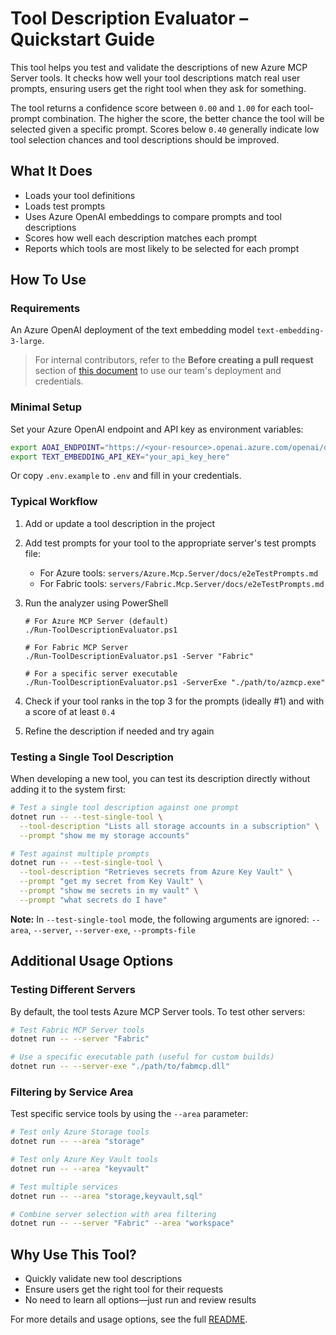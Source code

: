 # Tool Description Evaluator – Quickstart Guide

This tool helps you test and validate the descriptions of new Azure MCP Server tools. It checks how well your tool descriptions match real user prompts, ensuring users get the right tool when they ask for something.

The tool returns a confidence score between `0.00` and `1.00` for each tool-prompt combination. The higher the score, the better chance the tool will be selected given a specific prompt. Scores below `0.40` generally indicate low tool selection chances and tool descriptions should be improved.

## What It Does

- Loads your tool definitions
- Loads test prompts
- Uses Azure OpenAI embeddings to compare prompts and tool descriptions
- Scores how well each description matches each prompt
- Reports which tools are most likely to be selected for each prompt

## How To Use

### Requirements

An Azure OpenAI deployment of the text embedding model `text-embedding-3-large`.

> For internal contributors, refer to the **Before creating a pull request** section of [this document](https://eng.ms/docs/products/azure-developer-experience/mcp/mcp-getting-started) to use our team's deployment and credentials.

### Minimal Setup

Set your Azure OpenAI endpoint and API key as environment variables:

```bash
export AOAI_ENDPOINT="https://<your-resource>.openai.azure.com/openai/deployments/<embeddings-deployment-name>/embeddings?api-version=<api-version>"
export TEXT_EMBEDDING_API_KEY="your_api_key_here"
```

Or copy `.env.example` to `.env` and fill in your credentials.

### Typical Workflow

1. Add or update a tool description in the project
2. Add test prompts for your tool to the appropriate server's test prompts file:
   - For Azure tools: `servers/Azure.Mcp.Server/docs/e2eTestPrompts.md`
   - For Fabric tools: `servers/Fabric.Mcp.Server/docs/e2eTestPrompts.md`
3. Run the analyzer using PowerShell

    ```pwsh
    # For Azure MCP Server (default)
    ./Run-ToolDescriptionEvaluator.ps1

    # For Fabric MCP Server
    ./Run-ToolDescriptionEvaluator.ps1 -Server "Fabric"

    # For a specific server executable
    ./Run-ToolDescriptionEvaluator.ps1 -ServerExe "./path/to/azmcp.exe"
    ```

4. Check if your tool ranks in the top 3 for the prompts (ideally #1) and with a score of at least `0.4`
5. Refine the description if needed and try again

### Testing a Single Tool Description

When developing a new tool, you can test its description directly without adding it to the system first:

```bash
# Test a single tool description against one prompt
dotnet run -- --test-single-tool \
  --tool-description "Lists all storage accounts in a subscription" \
  --prompt "show me my storage accounts"

# Test against multiple prompts
dotnet run -- --test-single-tool \
  --tool-description "Retrieves secrets from Azure Key Vault" \
  --prompt "get my secret from Key Vault" \
  --prompt "show me secrets in my vault" \
  --prompt "what secrets do I have"
```

**Note:** In `--test-single-tool` mode, the following arguments are ignored: `--area`, `--server`, `--server-exe`, `--prompts-file`

## Additional Usage Options

### Testing Different Servers

By default, the tool tests Azure MCP Server tools. To test other servers:

```bash
# Test Fabric MCP Server tools
dotnet run -- --server "Fabric"

# Use a specific executable path (useful for custom builds)
dotnet run -- --server-exe "./path/to/fabmcp.dll"
```

### Filtering by Service Area

Test specific service tools by using the `--area` parameter:

```bash
# Test only Azure Storage tools
dotnet run -- --area "storage"

# Test only Azure Key Vault tools
dotnet run -- --area "keyvault"

# Test multiple services
dotnet run -- --area "storage,keyvault,sql"

# Combine server selection with area filtering
dotnet run -- --server "Fabric" --area "workspace"
```

## Why Use This Tool?

- Quickly validate new tool descriptions
- Ensure users get the right tool for their requests
- No need to learn all options—just run and review results

For more details and usage options, see the full [README](https://github.com/microsoft/mcp/blob/main/eng/tools/ToolDescriptionEvaluator/README.md).
